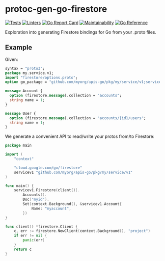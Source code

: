 # protoc-gen-go-firestore

[![Tests](https://github.com/complex64/protoc-gen-go-firestore/actions/workflows/tests.yml/badge.svg?branch=main)](https://github.com/complex64/protoc-gen-go-firestore/actions/workflows/tests.yml) [![Linters](https://github.com/complex64/protoc-gen-go-firestore/actions/workflows/linters.yml/badge.svg?branch=main)](https://github.com/complex64/protoc-gen-go-firestore/actions/workflows/linters.yml) [![Go Report Card](https://goreportcard.com/badge/github.com/complex64/protoc-gen-go-firestore)](https://goreportcard.com/report/github.com/complex64/protoc-gen-go-firestore) [![Maintainability](https://api.codeclimate.com/v1/badges/69739915a43041e34892/maintainability)](https://codeclimate.com/github/complex64/protoc-gen-go-firestore/maintainability) [![Go Reference](https://pkg.go.dev/badge/github.com/complex64/protoc-gen-go-firestore.svg)](https://pkg.go.dev/github.com/complex64/protoc-gen-go-firestore)

Exploration into generating Firestore bindings for Go from your .proto files.

## Example

Given:

```protobuf
syntax = "proto3";
package my.service.v1;
import "firestore/options.proto";
option go_package = "github.com/myorg/apis-go/pkg/my/service/v1;servicev1";

message Account {
  option (firestore.message).collection = "accounts";
  string name = 1;
}

message User {
  option (firestore.message).collection = "accounts/{id}/users";
  string name = 1;
}
```

We generate a convenient API to read/write your protos from/to Firestore:

```go
package main

import (
	"context"

	"cloud.google.com/go/firestore"
	servicev1 "github.com/myorg/apis-go/pkg/my/service/v1"
)

func main() {
	servicev1.Firestore(client()).
		Accounts().
		Doc("myid").
		Set(context.Background(), &servicev1.Account{
			Name: "myaccount",
		})
}

func client() *firestore.Client {
	c, err := firestore.NewClient(context.Background(), "project")
	if err != nil {
		panic(err)
	}
	return c
}

```
